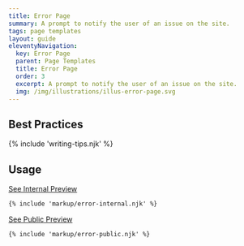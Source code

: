 ```yaml
---
title: Error Page
summary: A prompt to notify the user of an issue on the site.
tags: page templates
layout: guide
eleventyNavigation:
  key: Error Page
  parent: Page Templates
  title: Error Page
  order: 3
  excerpt: A prompt to notify the user of an issue on the site.
  img: /img/illustrations/illus-error-page.svg
---
```


## Best Practices

{% include 'writing-tips.njk' %}

## Usage

<a class="btn btn-primary" href="/page-templates/error-page-internal/" target="_blank">See Internal Preview</a>

``` html
{% include 'markup/error-internal.njk' %}
```

<a class="btn btn-primary" href="/page-templates/error-page-public/" target="_blank">See Public Preview</a>

``` html
{% include 'markup/error-public.njk' %}
```
